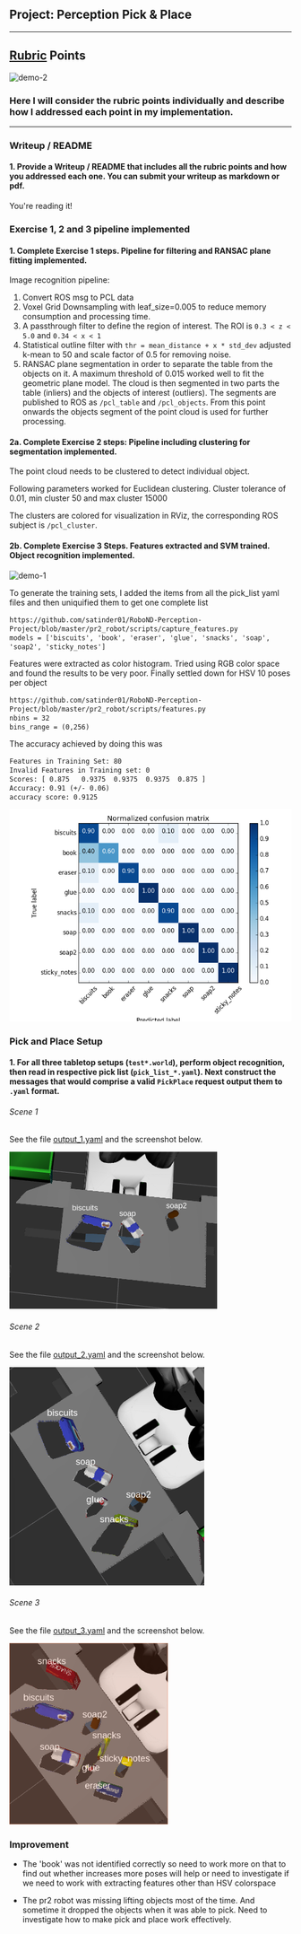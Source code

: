 ## Project: Perception Pick & Place
---
## [Rubric](https://review.udacity.com/#!/rubrics/1067/view) Points
![demo-2](https://user-images.githubusercontent.com/20687560/28748286-9f65680e-7468-11e7-83dc-f1a32380b89c.png)

[//]: # (Image References)

[screenshot_world_1]:./misc/tabletop1.png
[screenshot_world_2]:./misc/tabletop2.png
[screenshot_world_3]:./misc/tabletop3.png
[normalized_confusion_matrix]:./misc/confusion_matrix_with_normalization.png


### Here I will consider the rubric points individually and describe how I addressed each point in my implementation.  

---
### Writeup / README

#### 1. Provide a Writeup / README that includes all the rubric points and how you addressed each one.  You can submit your writeup as markdown or pdf.  

You're reading it!

### Exercise 1, 2 and 3 pipeline implemented
#### 1. Complete Exercise 1 steps. Pipeline for filtering and RANSAC plane fitting implemented.

Image recognition pipeline:

1. Convert ROS msg to PCL data
2. Voxel Grid Downsampling with leaf_size=0.005 to reduce memory consumption and processing time.
3. A passthrough filter to define the region of interest. The ROI is `` 0.3 < z < 5.0 `` and ``0.34 < x < 1 ``
4. Statistical outline filter with ``thr = mean_distance + x * std_dev`` adjusted k-mean to 50 and scale factor of 0.5 for removing noise.
5. RANSAC plane segmentation in order to separate the table from the objects on it. A maximum threshold of 0.015 worked well to fit the geometric plane model. The cloud is then segmented in two parts the table (inliers) and the objects of interest (outliers). The segments are published to ROS as ``/pcl_table`` and ``/pcl_objects``. From this point onwards the objects segment of the point cloud is used for further processing.


#### 2a. Complete Exercise 2 steps: Pipeline including clustering for segmentation implemented.  
The point cloud needs to be clustered to detect individual object.

Following parameters worked for Euclidean clustering. Cluster tolerance of 0.01, min cluster 50 and max cluster 15000

The clusters are colored for visualization in RViz, the corresponding ROS subject is ``/pcl_cluster``.

#### 2b. Complete Exercise 3 Steps.  Features extracted and SVM trained.  Object recognition implemented.

![demo-1](https://user-images.githubusercontent.com/20687560/28748231-46b5b912-7467-11e7-8778-3095172b7b19.png)

To generate the training sets, I added the items from all the pick_list yaml files and then uniquified them to get one complete list 

```
https://github.com/satinder01/RoboND-Perception-Project/blob/master/pr2_robot/scripts/capture_features.py
models = ['biscuits', 'book', 'eraser', 'glue', 'snacks', 'soap', 'soap2', 'sticky_notes']
```


Features were extracted as color histogram. Tried using RGB color space and found the results to be very poor.
Finally settled down for HSV
10 poses per object
```
https://github.com/satinder01/RoboND-Perception-Project/blob/master/pr2_robot/scripts/features.py
nbins = 32
bins_range = (0,256)
```

The accuracy achieved by doing this was

```
Features in Training Set: 80
Invalid Features in Training set: 0
Scores: [ 0.875   0.9375  0.9375  0.9375  0.875 ]
Accuracy: 0.91 (+/- 0.06)
accuracy score: 0.9125
```

![normalized confusion matrix][normalized_confusion_matrix] 


### Pick and Place Setup

#### 1. For all three tabletop setups (`test*.world`), perform object recognition, then read in respective pick list (`pick_list_*.yaml`). Next construct the messages that would comprise a valid `PickPlace` request output them to `.yaml` format.


###### Scene 1
See the file [output_1.yaml](https://github.com/satinder01/RoboND-Perception-Project/blob/master/pr2_robot/output/output_1.yaml) and the screenshot below.

![Recognized objects for scene 1.][screenshot_world_1]

###### Scene 2
See the file [output_2.yaml](https://github.com/satinder01/RoboND-Perception-Project/blob/master/pr2_robot/output/output_2.yaml) and the screenshot below.

![Recognized objects for scene 2.][screenshot_world_2]

###### Scene 3
See the file [output_3.yaml](https://github.com/satinder01/RoboND-Perception-Project/blob/master/pr2_robot/output/output_3.yaml) and the screenshot below.

![Recognized objects for scene 3.][screenshot_world_3]



### Improvement
* The 'book' was not identified correctly so need to work more on that to find out whether increases more poses will help or need to investigate if we need to work with extracting features other than HSV colorspace

* The pr2 robot was missing lifting objects most of the time. And sometime it dropped the objects when it was able to pick. Need to investigate how to make pick and place work effectively.
